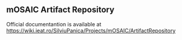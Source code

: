 ## mOSAIC Artifact Repository

Official documentantion is available at https://wiki.ieat.ro/SilviuPanica/Projects/mOSAIC/ArtifactRepository
